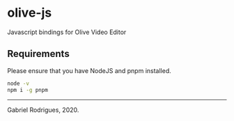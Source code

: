 # olive-js

Javascript bindings for Olive Video Editor

## Requirements

Please ensure that you have NodeJS and pnpm installed.

```sh
node -v
npm i -g pnpm
```


---

Gabriel Rodrigues, 2020.
